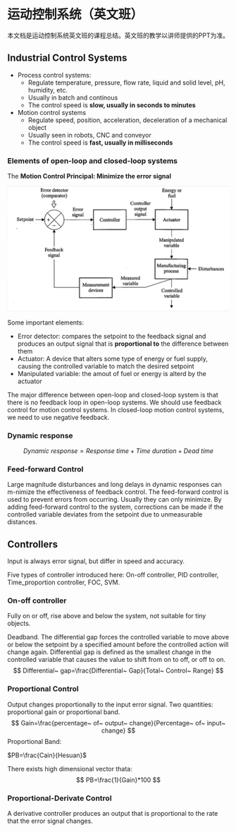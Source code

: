 

# 运动控制系统（英文班）

本文档是运动控制系统英文班的课程总结。英文班的教学以讲师提供的PPT为准。

## Industrial Control Systems

- Process control systems:
  - Regulate temperature, pressure, flow rate, liquid and solid level, pH, humidity, etc.
  - Usually in batch and continous
  - The control speed is **slow, usually in seconds to minutes**
- Motion control systems
  - Regulate speed, position, acceleration, deceleration of a mechanical object
  - Usually seen in robots, CNC and conveyor
  - The control speed is **fast, usually in milliseconds**

### Elements of open-loop and closed-loop systems

The **Motion Control Principal: Minimize the error signal**

<center>
    <img src="fig/ClosedLoopSystem.png" style="zoom:80%"/>
</center>

Some important elements:

- Error detector: compares the setpoint to the feedback signal and produces an output signal that is **proportional to** the difference between them
- Actuator: A device that alters some type of energy or fuel supply, causing the controlled variable to match the desired setpoint
- Manipulated variable: the amout of fuel or energy is alterd by the actuator

The major difference between open-loop and closed-loop system is that there is no feedback loop in open-loop systems. We should use feedback control for motion control systems. In closed-loop motion control systems, we need to use negative feedback.

### Dynamic response

$$
Dynamic~response = Response~time + Time~ duration + Dead~ time
$$

### Feed-forward Control

Large magnitude disturbances and long delays in dynamic responses can m-nimize the effectiveness of feedback control. The feed-forward control is used to prevent errors from occurring. Usually they can only minimize. By adding feed-forward control to the system, corrections can be made if the controlled variable deviates from the setpoint due to unmeasurable distances.

## Controllers

Input is always error signal, but differ in speed and accuracy.

Five types of controller introduced here: On-off controller, PID controller, Time_proportion controller, FOC, SVM.

### On-off controller

Fully on or off, rise above and below the system, not suitable for tiny objects.

Deadband. The differential gap forces the controlled variable to move above or below the setpoint by a specified amount before the controlled action will change again. Differential gap is defined as the smallest change in the controlled variable that causes the value to shift from on to off, or off to on.
$$
Differential~ gap=\frac{Differential~ Gap}{Total~ Control~ Range}
$$

###  Proportional Control

Output changes proportionally to the input error signal. Two quantities: proportional gain or proportional band.
$$
Gain=\frac{percentage~ of~ output~ change}{Percentage~ of~ input~ change}
$$
Proportional Band:

$PB=\frac{Cain}{Hesuan}$

There exists high dimensional vector thata:
$$
PB=\frac{1}{Gain}*100
$$

### Proportional-Derivate Control

A derivative controller produces an output that is proportional to the rate that the error signal changes.